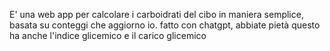 E' una web app per calcolare i carboidrati del cibo in maniera semplice, basata su conteggi che aggiorno io.
fatto con chatgpt, abbiate pietà
questo ha anche l'indice glicemico e il carico glicemico
